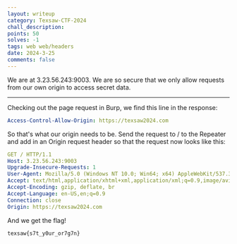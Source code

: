 ```yaml
---
layout: writeup
category: Texsaw-CTF-2024
chall_description:
points: 50
solves: -1
tags: web web/headers
date: 2024-3-25
comments: false
---
```


We are at 3.23.56.243:9003. We are so secure that we only allow requests from our own origin to access secret data.  

---

Checking out the page request in Burp, we find this line in the response:  

```yaml
Access-Control-Allow-Origin: https://texsaw2024.com
```

So that's what our origin needs to be. Send the request to / to the Repeater and add in an Origin request header so that the request now looks like this:  

```yaml
GET / HTTP/1.1
Host: 3.23.56.243:9003
Upgrade-Insecure-Requests: 1
User-Agent: Mozilla/5.0 (Windows NT 10.0; Win64; x64) AppleWebKit/537.36 (KHTML, like Gecko) Chrome/122.0.6261.112 Safari/537.36
Accept: text/html,application/xhtml+xml,application/xml;q=0.9,image/avif,image/webp,image/apng,*/*;q=0.8,application/signed-exchange;v=b3;q=0.7
Accept-Encoding: gzip, deflate, br
Accept-Language: en-US,en;q=0.9
Connection: close
Origin: https://texsaw2024.com
```

And we get the flag!  

    texsaw{s7t_y0ur_or7g7n}